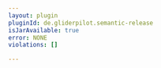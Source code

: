 ```yaml
---
layout: plugin
pluginId: de.gliderpilot.semantic-release
isJarAvailable: true
error: NONE
violations: []

---
```


